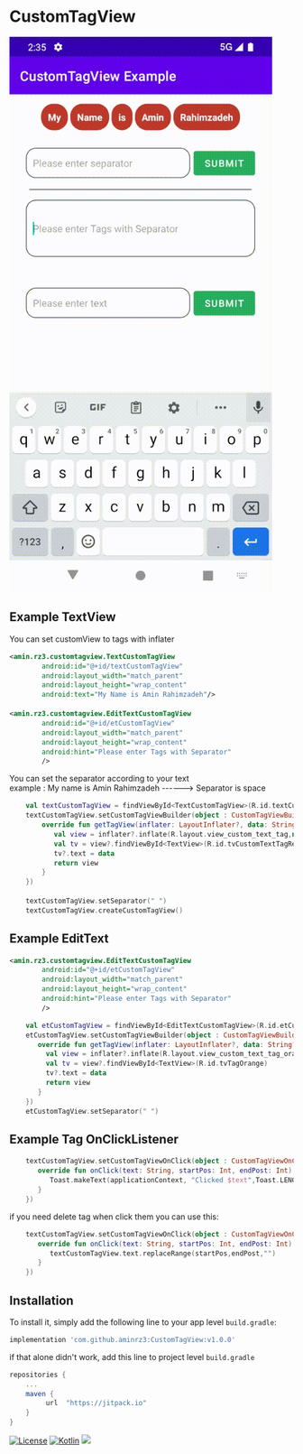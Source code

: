 # CustomTagView

![](sample/sample.gif)

## Example TextView

You can set customView to tags with inflater

```xml
<amin.rz3.customtagview.TextCustomTagView
        android:id="@+id/textCustomTagView"
        android:layout_width="match_parent"
        android:layout_height="wrap_content"
        android:text="My Name is Amin Rahimzadeh"/>

<amin.rz3.customtagview.EditTextCustomTagView
        android:id="@+id/etCustomTagView"
        android:layout_width="match_parent"
        android:layout_height="wrap_content"
        android:hint="Please enter Tags with Separator"
        />
```

You can set the separator according to your text<br>
example : My name is Amin Rahimzadeh ------> Separator is space
```kotlin
    val textCustomTagView = findViewById<TextCustomTagView>(R.id.textCustomTagView)
	textCustomTagView.setCustomTagViewBuilder(object : CustomTagViewBuilder(){
        override fun getTagView(inflater: LayoutInflater?, data: String?): View? {
           val view = inflater?.inflate(R.layout.view_custom_text_tag,null)
           val tv = view?.findViewById<TextView>(R.id.tvCustomTextTagRed)
           tv?.text = data
           return view
        }
    })

    textCustomTagView.setSeparator(" ")
    textCustomTagView.createCustomTagView()
```

## Example EditText

```xml
<amin.rz3.customtagview.EditTextCustomTagView
        android:id="@+id/etCustomTagView"
        android:layout_width="match_parent"
        android:layout_height="wrap_content"
        android:hint="Please enter Tags with Separator"
        />
```

```kotlin
    val etCustomTagView = findViewById<EditTextCustomTagView>(R.id.etCustomTagView)
	etCustomTagView.setCustomTagViewBuilder(object : CustomTagViewBuilder(){
       override fun getTagView(inflater: LayoutInflater?, data: String?): View? {
         val view = inflater?.inflate(R.layout.view_custom_text_tag_orange,null)
         val tv = view?.findViewById<TextView>(R.id.tvTagOrange)
         tv?.text = data
         return view
       }
    })
    etCustomTagView.setSeparator(" ")
```

## Example Tag OnClickListener
```kotlin
    textCustomTagView.setCustomTagViewOnClick(object : CustomTagViewOnClick{
       override fun onClick(text: String, startPos: Int, endPost: Int) {
          Toast.makeText(applicationContext, "Clicked $text",Toast.LENGTH_LONG).show()
       }
    })
```

if you need delete tag when click them you can use this:
```kotlin
    textCustomTagView.setCustomTagViewOnClick(object : CustomTagViewOnClick{
       override fun onClick(text: String, startPos: Int, endPost: Int) {
          textCustomTagView.text.replaceRange(startPos,endPost,"")
       }
    })
```

## Installation

To install it, simply add the following line to your app level `build.gradle`:

```groovy
implementation 'com.github.aminrz3:CustomTagView:v1.0.0'
```

if that alone didn't work, add this line to project level `build.gradle`

```groovy
repositories {
    ...
    maven {
         url  "https://jitpack.io"
    }
}
```

[![License](https://img.shields.io/badge/license-MIT-lightgrey.svg)](https://raw.githubusercontent.com/aminrz3/CustomTagView/main/LICENSE)
[![Kotlin](https://img.shields.io/badge/Kotlin-1.5.31-f9890b)](https://kotlinlang.org/)
[![](https://jitpack.io/v/aminrz3/CustomTagView.svg)](https://jitpack.io/#aminrz3/CustomTagView)
